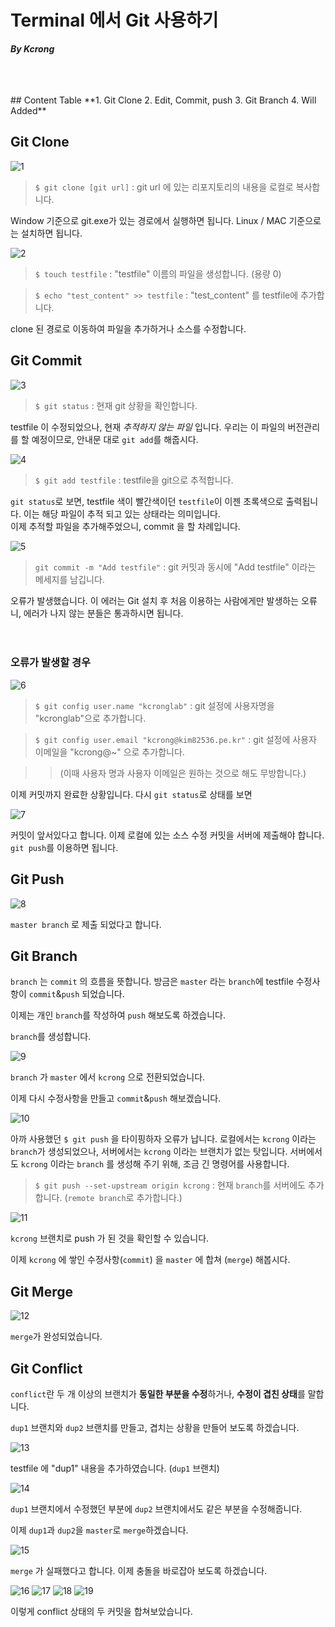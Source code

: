 # Terminal 에서 Git 사용하기
***By Kcrong***

<br>
<br>
<br>
## Content Table
**1. Git Clone
2. Edit, Commit, push
3. Git Branch
4. Will Added**



## Git Clone

![1](https://gitlab.com/pjhs/work-proceeding/raw/master/%EA%B8%B0%ED%83%80%EB%AC%B8%EC%84%9C/Images/20160906-151554.png)

>`$ git clone [git url]` : git url 에 있는 리포지토리의 내용을 로컬로 복사합니다.

Window 기준으로 git.exe가 있는 경로에서 실행하면 됩니다.
Linux / MAC 기준으로는 설치하면 됩니다.


![2](https://gitlab.com/pjhs/work-proceeding/raw/master/%EA%B8%B0%ED%83%80%EB%AC%B8%EC%84%9C/Images/20160906-152011.png)

>`$ touch testfile` : "testfile" 이름의 파일을 생성합니다. (용량 0)

>`$ echo "test_content" >> testfile` : "test_content" 를 testfile에 추가합니다.

clone 된 경로로 이동하여 파일을 추가하거나 소스를 수정합니다.

## Git Commit


![3](https://gitlab.com/pjhs/work-proceeding/raw/master/%EA%B8%B0%ED%83%80%EB%AC%B8%EC%84%9C/Images/20160906-152104.png)

> `$ git status` : 현재 git 상황을 확인합니다. 

testfile 이 수정되었으나, 현재 *추적하지 않는 파일* 입니다. 우리는 이 파일의 버전관리를 할 예정이므로, 안내문 대로 `git add`를 해줍시다.

![4](https://gitlab.com/pjhs/work-proceeding/raw/master/%EA%B8%B0%ED%83%80%EB%AC%B8%EC%84%9C/Images/20160906-152606.png)

> `$ git add testfile` : testfile을 git으로 추적합니다.

`git status`로 보면, testfile 색이 빨간색이던 `testfile`이 이젠 초록색으로 출력됩니다. 이는 해당 파일이 추적 되고 있는 상태라는 의미입니다.
<br>
이제 추적할 파일을 추가해주었으니, commit 을 할 차례입니다.

![5](https://gitlab.com/pjhs/work-proceeding/raw/master/%EA%B8%B0%ED%83%80%EB%AC%B8%EC%84%9C/Images/20160906-152948.png)

> `git commit -m "Add testfile"` : git 커밋과 동시에 "Add testfile" 이라는 메세지를 남깁니다.

오류가 발생했습니다. 이 에러는 Git 설치 후 처음 이용하는 사람에게만 발생하는 오류니, 에러가 나지 않는 분들은 통과하시면 됩니다.
<br><br><br>

### 오류가 발생할 경우
![6](https://gitlab.com/pjhs/work-proceeding/raw/master/%EA%B8%B0%ED%83%80%EB%AC%B8%EC%84%9C/Images/20160906-153453.png)

> `$ git config user.name "kcronglab"` : git 설정에 사용자명을 "kcronglab"으로 추가합니다.

> `$ git config user.email "kcrong@kim82536.pe.kr"` : git 설정에 사용자 이메일을 "kcrong@~" 으로 추가합니다.

>> (이때 사용자 명과 사용자 이메일은 원하는 것으로 해도 무방합니다.)

이제 커밋까지 완료한 상황입니다. 다시 `git status`로 상태를 보면

![7](https://gitlab.com/pjhs/work-proceeding/raw/master/%EA%B8%B0%ED%83%80%EB%AC%B8%EC%84%9C/Images/20160906-153719.png)

커밋이 앞서있다고 합니다. 이제 로컬에 있는 소스 수정 커밋을 서버에 제출해야 합니다. `git push`를 이용하면 됩니다.

## Git Push

![8](https://gitlab.com/pjhs/work-proceeding/raw/master/%EA%B8%B0%ED%83%80%EB%AC%B8%EC%84%9C/Images/20160906-154228.png)

`master branch` 로 제출 되었다고 합니다.

## Git Branch

`branch` 는 `commit` 의 흐름을 뜻합니다.
방금은 `master` 라는 `branch`에 testfile 수정사항이 `commit`&`push` 되었습니다.

이제는 개인 `branch`를 작성하여 `push` 해보도록 하겠습니다.


`branch`를 생성합니다.

![9](https://gitlab.com/pjhs/work-proceeding/raw/master/%EA%B8%B0%ED%83%80%EB%AC%B8%EC%84%9C/Images/20160906-160128.png)

`branch` 가 `master` 에서 `kcrong` 으로 전환되었습니다.

이제 다시 수정사항을 만들고 `commit`&`push` 해보겠습니다.

![10](https://gitlab.com/pjhs/work-proceeding/raw/master/%EA%B8%B0%ED%83%80%EB%AC%B8%EC%84%9C/Images/20160906-160427.png)

아까 사용했던 `$ git push` 을 타이핑하자 오류가 납니다. 로컬에서는 `kcrong` 이라는 `branch`가 생성되었으나, 서버에서는 `kcrong` 이라는 브랜치가 없는 탓입니다. 
서버에서도 `kcrong` 이라는 `branch` 를 생성해 주기 위해, 조금 긴 명령어를 사용합니다.

> `$ git push --set-upstream origin kcrong` : 현재 `branch`를 서버에도 추가합니다. 
(`remote branch`로 추가합니다.)

![11](https://gitlab.com/pjhs/work-proceeding/raw/master/%EA%B8%B0%ED%83%80%EB%AC%B8%EC%84%9C/Images/20160906-160825.png)

`kcrong` 브랜치로 push 가 된 것을 확인할 수 있습니다.

이제 `kcrong` 에 쌓인 수정사항(`commit`) 을 `master` 에 합쳐 (`merge`) 해봅시다.

## Git Merge

![12](https://gitlab.com/pjhs/work-proceeding/raw/master/%EA%B8%B0%ED%83%80%EB%AC%B8%EC%84%9C/Images/20160906-161422.png)

`merge`가 완성되었습니다.


## Git Conflict
`conflict`란 두 개 이상의 브랜치가 **동일한 부분을 수정**하거나, **수정이 겹친 상태**를 말합니다.

`dup1` 브랜치와 `dup2` 브랜치를 만들고, 겹치는 상황을 만들어 보도록 하겠습니다.

![13](https://gitlab.com/pjhs/work-proceeding/raw/master/%EA%B8%B0%ED%83%80%EB%AC%B8%EC%84%9C/Images/20160907-084259.png)

testfile 에 "dup1" 내용을 추가하였습니다. (`dup1` 브랜치)

![14](https://gitlab.com/pjhs/work-proceeding/raw/master/%EA%B8%B0%ED%83%80%EB%AC%B8%EC%84%9C/Images/20160907-084516.png)

`dup1` 브랜치에서 수정했던 부분에 `dup2` 브랜치에서도 같은 부분을 수정해줍니다.

이제 `dup1`과 `dup2`을 `master`로 `merge`하겠습니다.

![15](https://gitlab.com/pjhs/work-proceeding/raw/master/%EA%B8%B0%ED%83%80%EB%AC%B8%EC%84%9C/Images/20160907-084842.png)

`merge` 가 실패했다고 합니다. 이제 충돌을 바로잡아 보도록 하겠습니다.

![16](https://gitlab.com/pjhs/work-proceeding/raw/master/%EA%B8%B0%ED%83%80%EB%AC%B8%EC%84%9C/Images/20160907-084933.png)
![17](https://gitlab.com/pjhs/work-proceeding/raw/master/%EA%B8%B0%ED%83%80%EB%AC%B8%EC%84%9C/Images/20160907-084955.png)
![18](https://gitlab.com/pjhs/work-proceeding/raw/master/%EA%B8%B0%ED%83%80%EB%AC%B8%EC%84%9C/Images/20160907-085007.png)
![19](https://gitlab.com/pjhs/work-proceeding/raw/master/%EA%B8%B0%ED%83%80%EB%AC%B8%EC%84%9C/Images/20160907-085102.png)

이렇게 conflict 상태의 두 커밋을 합쳐보았습니다. 